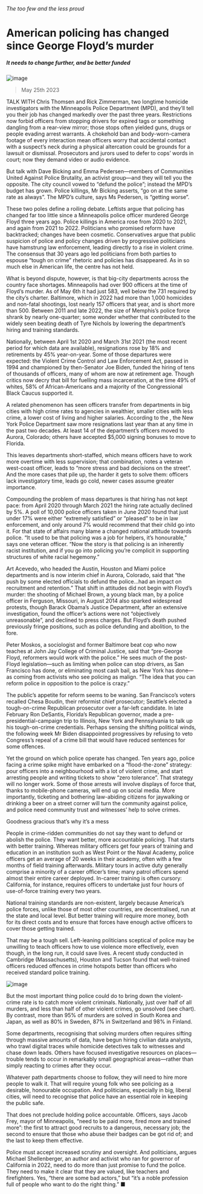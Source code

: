 ###### The too few and the less proud
# American policing has changed since George Floyd’s murder 
##### It needs to change further, and be better funded 
![image](images/20230527_USP002.jpg) 
> May 25th 2023 
TALK WITH Chris Thomsen and Rick Zimmerman, two longtime homicide investigators with the Minneapolis Police Department (MPD), and they’ll tell you their job has changed markedly over the past three years. Restrictions now forbid officers from stopping drivers for expired tags or something dangling from a rear-view mirror; those stops often yielded guns, drugs or people evading arrest warrants. A chokehold ban and body-worn-camera footage of every interaction mean officers worry that accidental contact with a suspect’s neck during a physical altercation could be grounds for a lawsuit or dismissal. Prosecutors and jurors used to defer to cops’ words in court; now they demand video or audio evidence. 
But talk with Dave Bicking and Emma Pedersen—members of Communities United Against Police Brutality, an activist group—and they will tell you the opposite. The city council vowed to “defund the police”; instead the MPD’s budget has grown. Police killings, Mr Bicking asserts, “go on at the same rate as always”. The MPD’s culture, says Ms Pedersen, is “getting worse”.
These two poles define a roiling debate. Leftists argue that policing has changed far too little since a Minneapolis police officer murdered George Floyd three years ago. Police killings in America rose from 2020 to 2021, and again from 2021 to 2022. Politicians who promised reform have backtracked; changes have been cosmetic. Conservatives argue that public suspicion of police and policy changes driven by progressive politicians have hamstrung law enforcement, leading directly to a rise in violent crime. The consensus that 30 years ago led politicians from both parties to espouse “tough on crime” rhetoric and policies has disappeared. As in so much else in American life, the centre has not held.
What is beyond dispute, however, is that big-city departments across the country face shortages. Minneapolis had over 900 officers at the time of Floyd’s murder. As of May 6th it had just 583, well below the 731 required by the city’s charter. Baltimore, which in 2022 had more than 1,000 homicides and non-fatal shootings, lost nearly 157 officers that year, and is short more than 500. Between 2011 and late 2022, the size of Memphis’s police force shrank by nearly one-quarter; some wonder whether that contributed to the widely seen beating death of Tyre Nichols by lowering the department’s hiring and training standards.
Nationally, between April 1st 2020 and March 31st 2021 (the most recent period for which data are available), resignations rose by 18% and retirements by 45% year-on-year. Some of those departures were expected: the Violent Crime Control and Law Enforcement Act, passed in 1994 and championed by then-Senator Joe Biden, funded the hiring of tens of thousands of officers, many of whom are now at retirement age. Though critics now decry that bill for fuelling mass incarceration, at the time 49% of whites, 58% of African-Americans and a majority of the Congressional Black Caucus supported it.
A related phenomenon has seen officers transfer from departments in big cities with high crime rates to agencies in wealthier, smaller cities with less crime, a lower cost of living and higher salaries. According to the , the New York Police Department saw more resignations last year than at any time in the past two decades. At least 14 of the department’s officers moved to Aurora, Colorado; others have accepted $5,000 signing bonuses to move to Florida. 
This leaves departments short-staffed, which means officers have to work more overtime with less supervision; that combination, notes a veteran west-coast officer, leads to “more stress and bad decisions on the street”. And the more cases that pile up, the harder it gets to solve them: officers lack investigatory time, leads go cold, newer cases assume greater importance.
Compounding the problem of mass departures is that hiring has not kept pace: from April 2020 through March 2021 the hiring rate actually declined by 5%. A poll of 10,000 police officers taken in June 2020 found that just under 17% were either “extremely satisfied” or “pleased” to be in law enforcement, and only around 7% would recommend that their child go into it. For that state of affairs many blame a changed national attitude towards police. “It used to be that policing was a job for helpers, it’s honourable,” says one veteran officer. “Now the story is that policing is an inherently racist institution, and if you go into policing you’re complicit in supporting structures of white racial hegemony.”
Art Acevedo, who headed the Austin, Houston and Miami police departments and is now interim chief in Aurora, Colorado, said that “the push by some elected officials to defund the police…had an impact on recruitment and retention.” That shift in attitudes did not begin with Floyd’s murder: the shooting of Michael Brown, a young black man, by a police officer in Ferguson, Missouri, in August 2014 also sparked widespread protests, though Barack Obama’s Justice Department, after an extensive investigation, found the officer’s actions were not “objectively unreasonable”, and declined to press charges. But Floyd’s death pushed previously fringe positions, such as police defunding and abolition, to the fore.
Peter Moskos, a sociologist and former Baltimore beat cop who now teaches at John Jay College of Criminal Justice, said that “pre-George Floyd, reformers would work with the police.” He sees much of the post-Floyd legislation—such as limiting when police can stop drivers, as San Francisco has done, or eliminating most cash bail, as New York has done—as coming from activists who see policing as malign. “The idea that you can reform police in opposition to the police is crazy.”
The public’s appetite for reform seems to be waning. San Francisco’s voters recalled Chesa Boudin, their reformist chief prosecutor; Seattle’s elected a tough-on-crime Republican prosecutor over a far-left candidate. In late February Ron DeSantis, Florida’s Republican governor, made a pre-presidential-campaign trip to Illinois, New York and Pennsylvania to talk up his tough-on-crime credentials. Perhaps sensing the shifting political winds, the following week Mr Biden disappointed progressives by refusing to veto Congress’s repeal of a crime bill that would have reduced sentences for some offences.
Yet the ground on which police operate has changed. Ten years ago, police facing a crime spike might have embarked on a “flood-the-zone” strategy: pour officers into a neighbourhood with a lot of violent crime, and start arresting people and writing tickets to show “zero tolerance”. That strategy will no longer work. Some of those arrests will involve displays of force that, thanks to mobile-phone cameras, will end up on social media. More importantly, ticketing and bothering law-abiding citizens for jaywalking or drinking a beer on a street corner will turn the community against police, and police need community trust and witnesses’ help to solve crimes.
Goodness gracious that’s why it’s a mess
People in crime-ridden communities do not say they want to defund or abolish the police. They want better, more accountable policing. That starts with better training. Whereas military officers get four years of training and education in an institution such as West Point or the Naval Academy, police officers get an average of 20 weeks in their academy, often with a few months of field training afterwards. Military tours in active duty generally comprise a minority of a career officer’s time; many patrol officers spend almost their entire career deployed. In-career training is often cursory: California, for instance, requires officers to undertake just four hours of use-of-force training every two years.
National training standards are non-existent, largely because America’s police forces, unlike those of most other countries, are decentralised, run at the state and local level. But better training will require more money, both for its direct costs and to ensure that forces have enough active officers to cover those getting trained.
That may be a tough sell. Left-leaning politicians sceptical of police may be unwilling to teach officers how to use violence more effectively, even though, in the long run, it could save lives. A recent study conducted in Cambridge (Massachusetts), Houston and Tucson found that well-trained officers reduced offences in crime hotspots better than officers who received standard police training.
![image](images/20230527_USC325.png) 

But the most important thing police could do to bring down the violent-crime rate is to catch more violent criminals. Nationally, just over half of all murders, and less than half of other violent crimes, go unsolved (see chart). By contrast, more than 95% of murders are solved in South Korea and Japan, as well as 80% in Sweden, 87% in Switzerland and 98% in Finland. 
Some departments, recognising that solving murders often requires sifting through massive amounts of data, have begun hiring civilian data analysts, who trawl digital traces while homicide detectives talk to witnesses and chase down leads. Others have focused investigative resources on places—trouble tends to occur in remarkably small geographical areas—rather than simply reacting to crimes after they occur. 
Whatever path departments choose to follow, they will need to hire more people to walk it. That will require young folk who see policing as a desirable, honourable occupation. And politicians, especially in big, liberal cities, will need to recognise that police have an essential role in keeping the public safe.
That does not preclude holding police accountable. Officers, says Jacob Frey, mayor of Minneapolis, “need to be paid more, fired more and trained more”: the first to attract good recruits to a dangerous, necessary job; the second to ensure that those who abuse their badges can be got rid of; and the last to keep them effective.
Police must accept increased scrutiny and oversight. And politicians, argues Michael Shellenberger, an author and activist who ran for governor of California in 2022, need to do more than just promise to fund the police. They need to make it clear that they are valued, like teachers and firefighters. Yes, “there are some bad actors,” but “it’s a noble profession full of people who want to do the right thing.” ■

